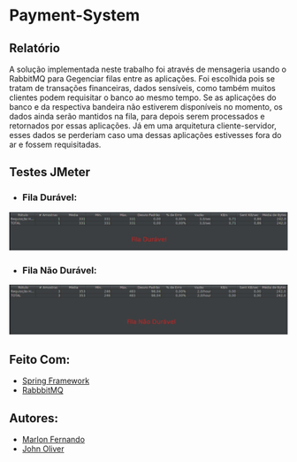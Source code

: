 # Payment-System

## Relatório 

A solução implementada neste trabalho foi através de mensageria usando o RabbitMQ para Gegenciar filas entre as aplicações. 
Foi escolhida pois se tratam de transações financeiras, dados sensíveis, como também muitos clientes podem requisitar o banco
ao mesmo tempo. Se as aplicações do banco e da respectiva bandeira não estiverem disponíveis no momento, os dados ainda serão 
mantidos na fila, para depois serem processados e retornados por essas aplicações. Já em uma arquitetura cliente-servidor, 
esses dados se perderiam caso uma dessas aplicações estivesses fora do ar e fossem requisitadas.


## Testes JMeter

* ### Fila Durável:
![Screenshot](/src/main/resources/static/durable.jpg)

* ### Fila Não Durável:
![Screenshot](/src/main/resources/static/nodurable.png)

## Feito Com:

* [ Spring Framework ](https://spring.io/)
* [ RabbbitMQ ](https://www.rabbitmq.com/)

## Autores:

* [ Marlon Fernando ](https://github.com/marlonfernando16)
* [ John Oliver ](https://github.com/johnOliver23/)
